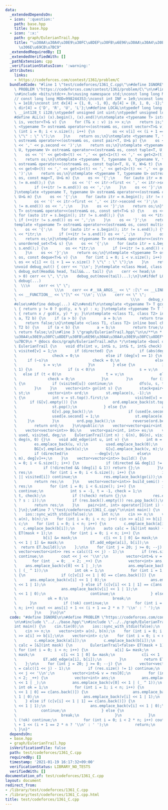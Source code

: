 ```yaml
---
data:
  _extendedDependsOn:
  - icon: ':question:'
    path: base.hpp
    title: base.hpp
  - icon: ':x:'
    path: graph/EulerianTrail.hpp
    title: "\u30AA\u30A4\u30E9\u30FC\u8DEF\u30FB\u6E96\u30AA\u30A4\u30E9\u30FC\u8DEF\
      \u306E\u69CB\u7BC9"
  _extendedRequiredBy: []
  _extendedVerifiedWith: []
  _pathExtension: cpp
  _verificationStatusIcon: ':warning:'
  attributes:
    links:
    - https://codeforces.com/contest/1361/problem/C
  bundledCode: "#line 1 \"test/codeforces/1361_C.cpp\"\n#define IGNORE\n\n#define\
    \ PROBLEM \"https://codeforces.com/contest/1361/problem/C\"\n\n#line 2 \"base.hpp\"\
    \n#include <bits/stdc++.h>\nusing namespace std;\nconst long long MOD = 1000000007;\n\
    // const long long MOD=998244353;\nconst int INF = 1e9;\nconst long long IINF\
    \ = 1e18;\nconst int dx[4] = {1, 0, -1, 0}, dy[4] = {0, 1, 0, -1};\nconst char\
    \ dir[4] = {'D', 'R', 'U', 'L'};\n#define LOCAL\ntypedef long long ll;\ntypedef\
    \ __int128_t i128;\ntypedef unsigned int uint;\ntypedef unsigned long long ull;\n\
    #define ALL(x) (x).begin(), (x).end()\n\ntemplate <typename T> istream& operator>>(istream&\
    \ is, vector<T>& v) {\n    for (T& x : v) is >> x;\n    return is;\n}\ntemplate\
    \ <typename T> ostream& operator<<(ostream& os, const vector<T>& v) {\n    for\
    \ (int i = 0; i < v.size(); i++) {\n        os << v[i] << (i + 1 == v.size() ?\
    \ \"\" : \" \");\n    }\n    return os;\n}\ntemplate <typename T, typename U>\
    \ ostream& operator<<(ostream& os, const pair<T, U>& p) {\n    os << '(' << p.first\
    \ << ',' << p.second << ')';\n    return os;\n}\ntemplate <typename T, typename\
    \ U, typename V> ostream& operator<<(ostream& os, const tuple<T, U, V>& t) {\n\
    \    os << '(' << get<0>(t) << ',' << get<1>(t) << ',' << get<2>(t) << ')';\n\
    \    return os;\n}\ntemplate <typename T, typename U, typename V, typename W>\
    \ ostream& operator<<(ostream& os, const tuple<T, U, V, W>& t) {\n    os << '('\
    \ << get<0>(t) << ',' << get<1>(t) << ',' << get<2>(t) << ',' << get<3>(t) <<\
    \ ')';\n    return os;\n}\ntemplate <typename T, typename U> ostream& operator<<(ostream&\
    \ os, const map<T, U>& m) {\n    os << '{';\n    for (auto itr = m.begin(); itr\
    \ != m.end();) {\n        os << '(' << itr->first << ',' << itr->second << ')';\n\
    \        if (++itr != m.end()) os << ',';\n    }\n    os << '}';\n    return os;\n\
    }\ntemplate <typename T, typename U> ostream& operator<<(ostream& os, const unordered_map<T,\
    \ U>& m) {\n    os << '{';\n    for (auto itr = m.begin(); itr != m.end();) {\n\
    \        os << '(' << itr->first << ',' << itr->second << ')';\n        if (++itr\
    \ != m.end()) os << ',';\n    }\n    os << '}';\n    return os;\n}\ntemplate <typename\
    \ T> ostream& operator<<(ostream& os, const set<T>& s) {\n    os << '{';\n   \
    \ for (auto itr = s.begin(); itr != s.end();) {\n        os << *itr;\n       \
    \ if (++itr != s.end()) os << ',';\n    }\n    os << '}';\n    return os;\n}\n\
    template <typename T> ostream& operator<<(ostream& os, const multiset<T>& s) {\n\
    \    os << '{';\n    for (auto itr = s.begin(); itr != s.end();) {\n        os\
    \ << *itr;\n        if (++itr != s.end()) os << ',';\n    }\n    os << '}';\n\
    \    return os;\n}\ntemplate <typename T> ostream& operator<<(ostream& os, const\
    \ unordered_set<T>& s) {\n    os << '{';\n    for (auto itr = s.begin(); itr !=\
    \ s.end();) {\n        os << *itr;\n        if (++itr != s.end()) os << ',';\n\
    \    }\n    os << '}';\n    return os;\n}\ntemplate <typename T> ostream& operator<<(ostream&\
    \ os, const deque<T>& v) {\n    for (int i = 0; i < v.size(); i++) {\n       \
    \ os << v[i] << (i + 1 == v.size() ? \"\" : \" \");\n    }\n    return os;\n}\n\
    \nvoid debug_out() { cerr << '\\n'; }\ntemplate <class Head, class... Tail> void\
    \ debug_out(Head&& head, Tail&&... tail) {\n    cerr << head;\n    if (sizeof...(Tail)\
    \ > 0) cerr << \", \";\n    debug_out(move(tail)...);\n}\n#ifdef LOCAL\n#define\
    \ debug(...)                                                                 \
    \  \\\n    cerr << \" \";                                                    \
    \                 \\\n    cerr << #__VA_ARGS__ << \" :[\" << __LINE__ << \":\"\
    \ << __FUNCTION__ << \"]\" << '\\n'; \\\n    cerr << \" \";                  \
    \                                                   \\\n    debug_out(__VA_ARGS__)\n\
    #else\n#define debug(...) 42\n#endif\n\ntemplate <typename T> T gcd(T x, T y)\
    \ { return y != 0 ? gcd(y, x % y) : x; }\ntemplate <typename T> T lcm(T x, T y)\
    \ { return x / gcd(x, y) * y; }\n\ntemplate <class T1, class T2> inline bool chmin(T1&\
    \ a, T2 b) {\n    if (a > b) {\n        a = b;\n        return true;\n    }\n\
    \    return false;\n}\ntemplate <class T1, class T2> inline bool chmax(T1& a,\
    \ T2 b) {\n    if (a < b) {\n        a = b;\n        return true;\n    }\n   \
    \ return false;\n}\n#line 3 \"graph/EulerianTrail.hpp\"\n\n/**\n * @brief \u30AA\
    \u30A4\u30E9\u30FC\u8DEF\u30FB\u6E96\u30AA\u30A4\u30E9\u30FC\u8DEF\u306E\u69CB\
    \u7BC9\n * @docs docs/graph/EulerianTrail.md\n */\ntemplate <bool directed> class\
    \ EulerianTrail {\n    void dfs(int v, int& s, int& t, int& check) {\n       \
    \ visited[v] = 1;\n        if (directed) {\n            if (abs(deg[v]) > 1)\n\
    \                check = 0;\n            else if (deg[v] == 1) {\n           \
    \     if (~s)\n                    check = 0;\n                else\n        \
    \            s = v;\n            }\n        } else {\n            if (deg[v] &\
    \ 1) {\n                if (s < 0)\n                    s = v;\n             \
    \   else if (t < 0)\n                    t = v;\n                else\n      \
    \              check = 0;\n            }\n        }\n        for (int u : BG[v])\
    \ {\n            if (visited[u]) continue;\n            dfs(u, s, t, check);\n\
    \        }\n    }\n    vector<int> go(int s) {\n        stack<pair<int, int>>\
    \ st;\n        vector<int> ord;\n        st.emplace(s, -1);\n        while (!st.empty())\
    \ {\n            int v = st.top().first;\n            visited[v] = 1;\n      \
    \      if (G[v].empty()) {\n                ord.emplace_back(st.top().second);\n\
    \                st.pop();\n            } else {\n                auto e = G[v].back();\n\
    \                G[v].pop_back();\n                if (used[e.second]) continue;\n\
    \                used[e.second] = 1;\n                st.emplace(e);\n       \
    \     }\n        }\n        ord.pop_back();\n        reverse(ord.begin(), ord.end());\n\
    \        return ord;\n    }\n\npublic:\n    vector<vector<pair<int, int>>> G;\n\
    \    vector<vector<int>> BG;\n    vector<pair<int, int>> es;\n    vector<int>\
    \ used, visited, deg;\n    EulerianTrail(int n) : G(n), BG(n), visited(n, 0),\
    \ deg(n, 0) {}\n    void add_edge(int u, int v) {\n        int m = es.size();\n\
    \        es.emplace_back(u, v);\n        used.emplace_back(0);\n        BG[u].emplace_back(v);\n\
    \        BG[v].emplace_back(u);\n        G[u].emplace_back(v, m);\n        deg[u]++;\n\
    \        if (directed)\n            --deg[v];\n        else\n            G[v].emplace_back(u,\
    \ m), deg[v]++;\n    }\n    vector<vector<int>> build() {\n        for (int i\
    \ = 0; i < G.size(); i++) {\n            if (directed && deg[i] != 0) return {};\n\
    \            if (!directed && (deg[i] & 1)) return {};\n        }\n        vector<vector<int>>\
    \ res;\n        for (int i = 0; i < G.size(); i++) {\n            if (G[i].empty()\
    \ || visited[i]) continue;\n            res.emplace_back(go(i));\n        }\n\
    \        return res;\n    }\n    vector<vector<int>> build_semi() {\n        vector<vector<int>>\
    \ res;\n        for (int i = 0; i < G.size(); i++) {\n            if (visited[i])\
    \ continue;\n            int s = -1, t = -1, check = 1;\n            dfs(i, s,\
    \ t, check);\n            if (!check) return {};\n            res.emplace_back(go(~s\
    \ ? s : i));\n            if (res.back().empty()) res.pop_back();\n        }\n\
    \        return res;\n    }\n    pair<int, int> operator[](int i) { return es[i];\
    \ }\n};\n#line 7 \"test/codeforces/1361_C.cpp\"\n\nint main() {\n    cin.tie(0);\n\
    \    ios::sync_with_stdio(false);\n    int n;\n    cin >> n;\n    vector<int>\
    \ a(n), b(n);\n    for (int i = 0; i < n; i++) cin >> a[i] >> b[i];\n\n    vector<int>\
    \ c;\n    for (int i = 0; i < n; i++) {\n        c.emplace_back(a[i]);\n     \
    \   c.emplace_back(b[i]);\n    }\n\n    auto calc = [&](int mask) {\n        EulerianTrail<false>\
    \ ET(mask + 1);\n        for (int i = 0; i < n; i++) {\n            a[i] &= mask;\n\
    \            b[i] &= mask;\n            c[i << 1 | 0] &= mask;\n            c[i\
    \ << 1 | 1] &= mask;\n            ET.add_edge(a[i], b[i]);\n        }\n      \
    \  return ET.build();\n    };\n\n    for (int j = 20; j >= 0; --j) {\n       \
    \ vector<vector<int>> res = calc((1 << j) - 1);\n        if (res.size() != 1)\
    \ continue;\n        cout << j << '\\n';\n        vector<int>& v = res[0];\n \
    \       for (int _ = 0; _ < 2; _++) {\n            vector<int> ans;\n        \
    \    ans.emplace_back(v[0] << 1 | _);\n            ans.emplace_back(v[0] << 1\
    \ | (_ ^ 1));\n            int ok = 1;\n            for (int i = 1; i < n; i++)\
    \ {\n                if (c[v[i] << 1 | 0] == c[ans.back()]) {\n              \
    \      ans.emplace_back(v[i] << 1 | 0);\n                    ans.emplace_back(v[i]\
    \ << 1 | 1);\n                } else if (c[v[i] << 1 | 1] == c[ans.back()]) {\n\
    \                    ans.emplace_back(v[i] << 1 | 1);\n                    ans.emplace_back(v[i]\
    \ << 1 | 0);\n                    continue;\n                } else {\n      \
    \              ok = 0;\n                    break;\n                }\n      \
    \      }\n            if (!ok) continue;\n            for (int i = 0; i < 2 *\
    \ n; i++) cout << ans[i] + 1 << (i + 1 == 2 * n ? '\\n' : ' ');\n            return;\n\
    \        }\n    }\n}\n"
  code: "#define IGNORE\n\n#define PROBLEM \"https://codeforces.com/contest/1361/problem/C\"\
    \n\n#include \"../../base.hpp\"\n#include \"../../graph/EulerianTrail.hpp\"\n\n\
    int main() {\n    cin.tie(0);\n    ios::sync_with_stdio(false);\n    int n;\n\
    \    cin >> n;\n    vector<int> a(n), b(n);\n    for (int i = 0; i < n; i++) cin\
    \ >> a[i] >> b[i];\n\n    vector<int> c;\n    for (int i = 0; i < n; i++) {\n\
    \        c.emplace_back(a[i]);\n        c.emplace_back(b[i]);\n    }\n\n    auto\
    \ calc = [&](int mask) {\n        EulerianTrail<false> ET(mask + 1);\n       \
    \ for (int i = 0; i < n; i++) {\n            a[i] &= mask;\n            b[i] &=\
    \ mask;\n            c[i << 1 | 0] &= mask;\n            c[i << 1 | 1] &= mask;\n\
    \            ET.add_edge(a[i], b[i]);\n        }\n        return ET.build();\n\
    \    };\n\n    for (int j = 20; j >= 0; --j) {\n        vector<vector<int>> res\
    \ = calc((1 << j) - 1);\n        if (res.size() != 1) continue;\n        cout\
    \ << j << '\\n';\n        vector<int>& v = res[0];\n        for (int _ = 0; _\
    \ < 2; _++) {\n            vector<int> ans;\n            ans.emplace_back(v[0]\
    \ << 1 | _);\n            ans.emplace_back(v[0] << 1 | (_ ^ 1));\n           \
    \ int ok = 1;\n            for (int i = 1; i < n; i++) {\n                if (c[v[i]\
    \ << 1 | 0] == c[ans.back()]) {\n                    ans.emplace_back(v[i] <<\
    \ 1 | 0);\n                    ans.emplace_back(v[i] << 1 | 1);\n            \
    \    } else if (c[v[i] << 1 | 1] == c[ans.back()]) {\n                    ans.emplace_back(v[i]\
    \ << 1 | 1);\n                    ans.emplace_back(v[i] << 1 | 0);\n         \
    \           continue;\n                } else {\n                    ok = 0;\n\
    \                    break;\n                }\n            }\n            if\
    \ (!ok) continue;\n            for (int i = 0; i < 2 * n; i++) cout << ans[i]\
    \ + 1 << (i + 1 == 2 * n ? '\\n' : ' ');\n            return;\n        }\n   \
    \ }\n}"
  dependsOn:
  - base.hpp
  - graph/EulerianTrail.hpp
  isVerificationFile: false
  path: test/codeforces/1361_C.cpp
  requiredBy: []
  timestamp: '2021-01-19 16:17:32+09:00'
  verificationStatus: LIBRARY_NO_TESTS
  verifiedWith: []
documentation_of: test/codeforces/1361_C.cpp
layout: document
redirect_from:
- /library/test/codeforces/1361_C.cpp
- /library/test/codeforces/1361_C.cpp.html
title: test/codeforces/1361_C.cpp
---
```

